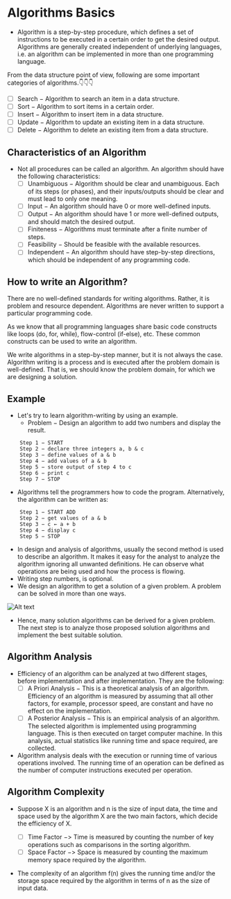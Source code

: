 # Algorithms Basics

- Algorithm is a step-by-step procedure, which defines a set of instructions to be executed in a certain order to get the desired output. Algorithms are generally created independent of underlying languages, i.e. an algorithm can be implemented in more than one programming language.

From the data structure point of view, following are some important categories of algorithms.👇👇👇
  - [ ] Search − Algorithm to search an item in a data structure.
  - [ ] Sort − Algorithm to sort items in a certain order.
  - [ ] Insert − Algorithm to insert item in a data structure.
  - [ ] Update − Algorithm to update an existing item in a data structure.
  - [ ] Delete − Algorithm to delete an existing item from a data structure.

## Characteristics of an Algorithm

- Not all procedures can be called an algorithm. An algorithm should have the following characteristics:
  - [ ] Unambiguous − Algorithm should be clear and unambiguous. Each of its steps (or phases), and their inputs/outputs should be clear and must lead to only one meaning.
  - [ ] Input − An algorithm should have 0 or more well-defined inputs.
  - [ ] Output − An algorithm should have 1 or more well-defined outputs, and should match the desired output.
  - [ ] Finiteness − Algorithms must terminate after a finite number of steps.
  - [ ] Feasibility − Should be feasible with the available resources.
  - [ ] Independent − An algorithm should have step-by-step directions, which should be independent of any programming code.

## How to write  an Algorithm?

There are no well-defined standards for writing algorithms. Rather, it is problem and resource dependent. Algorithms are never written to support a particular programming code.

As we know that all programming languages share basic code constructs like loops (do, for, while), flow-control (if-else), etc. These common constructs can be used to write an algorithm.

We write algorithms in a step-by-step manner, but it is not always the case. Algorithm writing is a process and is executed after the problem domain is well-defined. That is, we should know the problem domain, for which we are designing a solution.

## Example
- Let's try to learn algorithm-writing by using an example.
  - Problem − Design an algorithm to add two numbers and display the result.
~~~
    Step 1 − START
    Step 2 − declare three integers a, b & c
    Step 3 − define values of a & b
    Step 4 − add values of a & b
    Step 5 − store output of step 4 to c
    Step 6 − print c
    Step 7 − STOP
~~~
  - Algorithms tell the programmers how to code the program. Alternatively, the algorithm can be written as:

~~~
    Step 1 − START ADD
    Step 2 − get values of a & b
    Step 3 − c ← a + b
    Step 4 − display c
    Step 5 − STOP
~~~
  - In design and analysis of algorithms, usually the second method is used to describe an algorithm. It makes it easy for the analyst to analyze the algorithm ignoring all unwanted definitions. He can observe what operations are being used and how the process is flowing.
  - Writing step numbers, is optional.
  - We design an algorithm to get a solution of a given problem. A problem can be solved in more than one ways.


  ![Alt text](https://www.tutorialspoint.com/data_structures_algorithms/images/algorithm_analysis.jpg)
  - Hence, many solution algorithms can be derived for a given problem. The next step is to analyze those proposed solution algorithms and implement the best suitable solution.

## Algorithm Analysis

- Efficiency of an algorithm can be analyzed at two different stages, before implementation and after implementation. They are the following:
  - [ ] A Priori Analysis − This is a theoretical analysis of an algorithm. Efficiency of an algorithm is measured by assuming that all other factors, for example, processor speed, are constant and have no effect on the implementation.
  - [ ] A Posterior Analysis − This is an empirical analysis of an algorithm. The selected algorithm is implemented using programming language. This is then executed on target computer machine. In this analysis, actual statistics like running time and space required, are collected.

- Algorithm analysis deals with the execution or running time of various operations involved. The running time of an operation can be defined as the number of computer instructions executed per operation.

## Algorithm Complexity 
- Suppose X is an algorithm and n is the size of input data, the time and space used by the algorithm X are the two main factors, which decide the efficiency of X.

  - [ ] Time Factor −> Time is measured by counting the number of key operations such as comparisons in the sorting algorithm.
  - [ ] Space Factor −> Space is measured by counting the maximum memory space required by the algorithm.
  
- The complexity of an algorithm f(n) gives the running time and/or the storage space required by the algorithm in terms of n as the size of input data.
